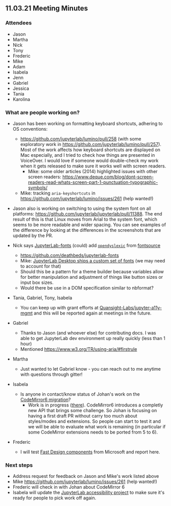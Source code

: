 ## 11.03.21 Meeting Minutes

### Attendees

- Jason
- Martha
- Nick
- Tony
- Frederic
- Mike
- Adam
- Isabela
- Jenn
- Gabriel
- Jessica
- Tania
- Karolina

### What are people working on?

- Jason has been working on formatting keyboard shortcuts, adhering to OS conventions:
  - https://github.com/jupyterlab/lumino/pull/258 (with some exploratory work in https://github.com/jupyterlab/lumino/pull/257). Most of the work affects how keyboard shortcuts are displayed on Mac especially, and I tried to check how things are presented in VoiceOver. I would love if someone would double-check my work when it gets released to make sure it works well with screen readers.
    - Mike: some older articles (2014) highlighted issues with other screen readers: https://www.deque.com/blog/dont-screen-readers-read-whats-screen-part-1-punctuation-typographic-symbols/
  - Mike: tracking `aria-keyshortcuts` in https://github.com/jupyterlab/lumino/issues/261 (help wanted!)
- Jason also is working on switching to using the system font on all platforms: https://github.com/jupyterlab/jupyterlab/pull/11388. The end result of this is that Linux moves from Arial to the system font, which seems to be more readable and wider spacing. You can see examples of the difference by looking at the differences in the screenshots that are updated by the PR.

- Nick says [JupyterLab-fonts](https://github.com/deathbeds/jupyterlab-fonts) (could) add [`opendyslexic`](https://opendyslexic.org/) from [fontsource](https://github.com/fontsource/fontsource/blob/main/FONTLIST.json#L978)

  - https://github.com/deathbeds/jupyterlab-fonts
  - Mike: [JupyterLab Desktop ships a custom set of fonts](https://github.com/jupyterlab/jupyterlab-desktop/pull/59) (we may need to account for that)
  - Should this be a pattern for a theme builder because variables allow for better manipulation and adjustment of things like button sizes or input box sizes.
  - Would there be use in a DOM specification similar to nbformat?

- Tania, Gabriel, Tony, Isabela

  - You can keep up with grant efforts at [Quansight-Labs/jupyter-a11y-mgmt](https://github.com/Quansight-Labs/jupyter-a11y-mgmt) and this will be reported again at meetings in the future.

- Gabriel
  - Thanks to Jason (and whoever else) for contributing docs. I was able to get JupyterLab dev environment up really quickly (less than 1 hour)
  - Mentioned https://www.w3.org/TR/using-aria/#firstrule
- Martha

  - Just wanted to let Gabriel know - you can reach out to me anytime with questions through gitter!

- Isabela
  - Is anyone in contact/know status of Johan's work on the [CodeMirror6 migration](https://github.com/jupyterlab/jupyterlab/issues/10370#issuecomment-942048940)?
    - Work is in progress ([there](https://github.com/JohanMabille/jupyterlab/tree/codemirror)). CodeMirror6 introduces a completly new API that brings some challenge. So Johan is focusing on having a first draft PR without carry too much about styles/modes and extensions. So people can start to test it and we will be able to evaluate what work is remaining (in particular if some CodeMirror extensions needs to be ported from 5 to 6).
- Frederic
  - I will test [Fast Design components](https://www.fast.design/) from Microsoft and report here.

### Next steps

- Address request for feedback on Jason and Mike's work listed above
- Mike https://github.com/jupyterlab/lumino/issues/261 (help wanted!)
- Frederic will check in with Johan about CodeMirror 6
- Isabela will update the [JupyterLab accessibility project](https://github.com/orgs/jupyterlab/projects/1) to make sure it's ready for people to pick work off again.
